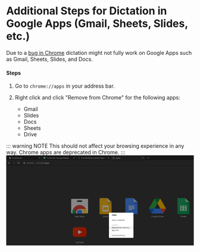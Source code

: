 # Additional Steps for Dictation in Google Apps (Gmail, Sheets, Slides, etc.)

Due to a <a href="https://bugs.chromium.org/p/chromium/issues/detail?id=885025" target="blank">bug in Chrome</a> dictation might not fully work on Google Apps such as Gmail, Sheets, Slides, and Docs.


#### Steps

1. Go to `chrome://apps` in your address bar.

2. Right click and click "Remove from Chrome" for the following apps:
   
   * Gmail
   * Slides
   * Docs
   * Sheets
   * Drive

::: warning NOTE
This should not affect your browsing experience in any way. Chrome apps are deprecated in Chrome.
:::
![screenshot of removing a Chrome app](./chrome-apps-remove.png)
